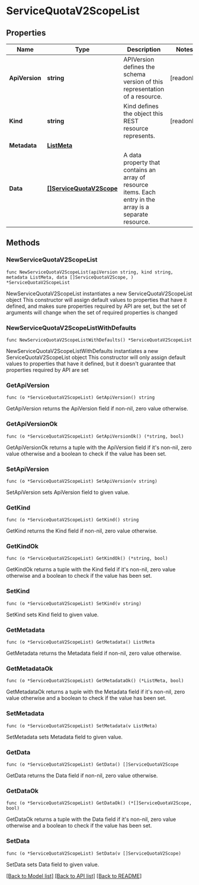 # ServiceQuotaV2ScopeList

## Properties

Name | Type | Description | Notes
------------ | ------------- | ------------- | -------------
**ApiVersion** | **string** | APIVersion defines the schema version of this representation of a resource. | [readonly] 
**Kind** | **string** | Kind defines the object this REST resource represents. | [readonly] 
**Metadata** | [**ListMeta**](ListMeta.md) |  | 
**Data** | [**[]ServiceQuotaV2Scope**](ServiceQuotaV2Scope.md) | A data property that contains an array of resource items. Each entry in the array is a separate resource. | 

## Methods

### NewServiceQuotaV2ScopeList

`func NewServiceQuotaV2ScopeList(apiVersion string, kind string, metadata ListMeta, data []ServiceQuotaV2Scope, ) *ServiceQuotaV2ScopeList`

NewServiceQuotaV2ScopeList instantiates a new ServiceQuotaV2ScopeList object
This constructor will assign default values to properties that have it defined,
and makes sure properties required by API are set, but the set of arguments
will change when the set of required properties is changed

### NewServiceQuotaV2ScopeListWithDefaults

`func NewServiceQuotaV2ScopeListWithDefaults() *ServiceQuotaV2ScopeList`

NewServiceQuotaV2ScopeListWithDefaults instantiates a new ServiceQuotaV2ScopeList object
This constructor will only assign default values to properties that have it defined,
but it doesn't guarantee that properties required by API are set

### GetApiVersion

`func (o *ServiceQuotaV2ScopeList) GetApiVersion() string`

GetApiVersion returns the ApiVersion field if non-nil, zero value otherwise.

### GetApiVersionOk

`func (o *ServiceQuotaV2ScopeList) GetApiVersionOk() (*string, bool)`

GetApiVersionOk returns a tuple with the ApiVersion field if it's non-nil, zero value otherwise
and a boolean to check if the value has been set.

### SetApiVersion

`func (o *ServiceQuotaV2ScopeList) SetApiVersion(v string)`

SetApiVersion sets ApiVersion field to given value.


### GetKind

`func (o *ServiceQuotaV2ScopeList) GetKind() string`

GetKind returns the Kind field if non-nil, zero value otherwise.

### GetKindOk

`func (o *ServiceQuotaV2ScopeList) GetKindOk() (*string, bool)`

GetKindOk returns a tuple with the Kind field if it's non-nil, zero value otherwise
and a boolean to check if the value has been set.

### SetKind

`func (o *ServiceQuotaV2ScopeList) SetKind(v string)`

SetKind sets Kind field to given value.


### GetMetadata

`func (o *ServiceQuotaV2ScopeList) GetMetadata() ListMeta`

GetMetadata returns the Metadata field if non-nil, zero value otherwise.

### GetMetadataOk

`func (o *ServiceQuotaV2ScopeList) GetMetadataOk() (*ListMeta, bool)`

GetMetadataOk returns a tuple with the Metadata field if it's non-nil, zero value otherwise
and a boolean to check if the value has been set.

### SetMetadata

`func (o *ServiceQuotaV2ScopeList) SetMetadata(v ListMeta)`

SetMetadata sets Metadata field to given value.


### GetData

`func (o *ServiceQuotaV2ScopeList) GetData() []ServiceQuotaV2Scope`

GetData returns the Data field if non-nil, zero value otherwise.

### GetDataOk

`func (o *ServiceQuotaV2ScopeList) GetDataOk() (*[]ServiceQuotaV2Scope, bool)`

GetDataOk returns a tuple with the Data field if it's non-nil, zero value otherwise
and a boolean to check if the value has been set.

### SetData

`func (o *ServiceQuotaV2ScopeList) SetData(v []ServiceQuotaV2Scope)`

SetData sets Data field to given value.



[[Back to Model list]](../README.md#documentation-for-models) [[Back to API list]](../README.md#documentation-for-api-endpoints) [[Back to README]](../README.md)


